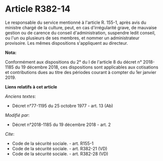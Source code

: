 # Article R382-14

Le responsable du service mentionné à l'article R. 155-1, après avis du ministre chargé de la culture, peut, en cas
d'irrégularité grave, de mauvaise gestion ou de carence du conseil d'administration, suspendre ledit conseil, ou l'un ou
plusieurs de ses membres, et nommer un administrateur provisoire. Les mêmes dispositions s'appliquent au directeur.

**Nota:**

Conformément aux dispositions du 2° du I de l'article 8 du décret n° 2018-1185 du 19 décembre 2018, ces dispositions sont
applicables aux cotisations et contributions dues au titre des périodes courant à compter du 1er janvier 2019.

**Liens relatifs à cet article**

_Anciens textes_:

  - Décret n°77-1195 du 25 octobre 1977 - art. 13 (Ab)

_Modifié par_:

  - Décret n°2018-1185 du 19 décembre 2018 - art. 2

_Cite_:

  - Code de la sécurité sociale. - art. R155-1
  - Code de la sécurité sociale. - art. R382-21 (VD)
  - Code de la sécurité sociale. - art. R382-28 (VD)
